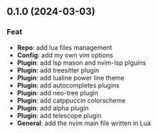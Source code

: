 ## 0.1.0 (2024-03-03)

### Feat

- **Repo**: add lua files management
- **Config**: add my own vim options
- **Plugin**: add lsp mason and nvim-lsp plguins
- **Plugin**: add treesitter plugin
- **Plugin**: add lualine power line theme
- **Plugin**: add autocompletes plugins
- **Plugin**: add neo-tree plugin
- **Plugin**: add catppuccin colorscheme
- **Plugin**: add alpha plugin
- **Plugin**: add telescope plugin
- **General**: add the nvim main file written in Lua
